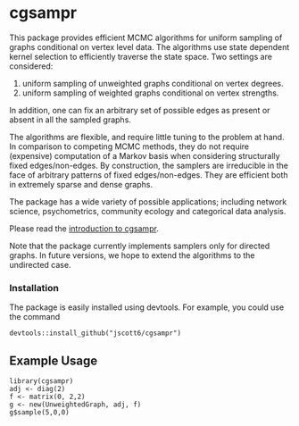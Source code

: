 # cgsampr

This package provides efficient MCMC algorithms for uniform 
	sampling of graphs conditional on vertex level data. The algorithms use
	state dependent kernel selection to efficiently traverse the state space.
	Two settings are considered: 
	
1. uniform sampling of unweighted graphs conditional on vertex degrees.
2. uniform sampling of weighted graphs conditional on vertex strengths. 
	
In addition, one can fix an arbitrary set of possible edges as present or absent in all the sampled graphs.

The algorithms are flexible, and require little tuning to the problem at hand. In comparison to competing MCMC methods, they do not require (expensive) computation of a Markov basis when considering structurally fixed edges/non-edges. By construction, the samplers are irreducible in the face of arbitrary patterns of fixed edges/non-edges. They are efficient both in extremely sparse and dense graphs.
	
The package has a wide variety of possible applications; including network science, psychometrics, community ecology and categorical data analysis.
	
Please read the [introduction to cgsampr](./vignettes/introduction.md).
	
Note that the package currently implements samplers only for directed graphs. In future versions, we hope to extend the algorithms to the undirected case.

### Installation

The package is easily installed using devtools. For example, you could use the command

~~~~
devtools::install_github("jscott6/cgsampr")
~~~~

## Example Usage

~~~~
library(cgsampr)
adj <- diag(2)
f <- matrix(0, 2,2)
g <- new(UnweightedGraph, adj, f)
g$sample(5,0,0)
~~~~








